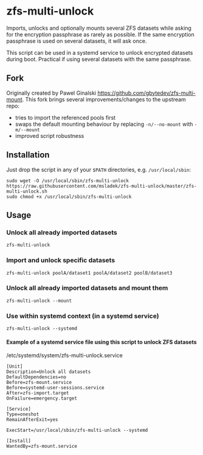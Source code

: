 # zfs-multi-unlock
Imports, unlocks and optionally mounts several ZFS datasets while asking for the encryption passphrase as rarely as possible. If the same encryption passphrase is used on several datasets, it will ask once.

This script can be used in a systemd service to unlock encrypted datasets during boot. Practical if using several datasets with the same passphrase.

## Fork
Originally created by Pawel Ginalski https://github.com/gbytedev/zfs-multi-mount.
This fork brings several improvements/changes to the upstream repo:
- tries to import the referenced pools first
- swaps the default mounting behaviour by replacing `-n/--no-mount` with `-m/--mount`
- improved script robustness

## Installation
Just drop the script in any of your `$PATH` directories, e.g. `/usr/local/sbin`:
```
sudo wget -O /usr/local/sbin/zfs-multi-unlock https://raw.githubusercontent.com/msladek/zfs-multi-unlock/master/zfs-multi-unlock.sh
sudo chmod +x /usr/local/sbin/zfs-multi-unlock
```

## Usage
### Unlock all already imported datasets
`zfs-multi-unlock`

### Import and unlock specific datasets
`zfs-multi-unlock poolA/dataset1 poolA/dataset2 poolB/dataset3`

### Unlock all already imported datasets and mount them
`zfs-multi-unlock --mount`

### Use within systemd context (in a systemd service)
`zfs-multi-unlock --systemd`

#### Example of a systemd service file using this script to unlock ZFS datasets
/etc/systemd/system/zfs-multi-unlock.service
```
[Unit]
Description=Unlock all datasets
DefaultDependencies=no
Before=zfs-mount.service
Before=systemd-user-sessions.service
After=zfs-import.target
OnFailure=emergency.target

[Service]
Type=oneshot
RemainAfterExit=yes

ExecStart=/usr/local/sbin/zfs-multi-unlock --systemd

[Install]
WantedBy=zfs-mount.service
```
